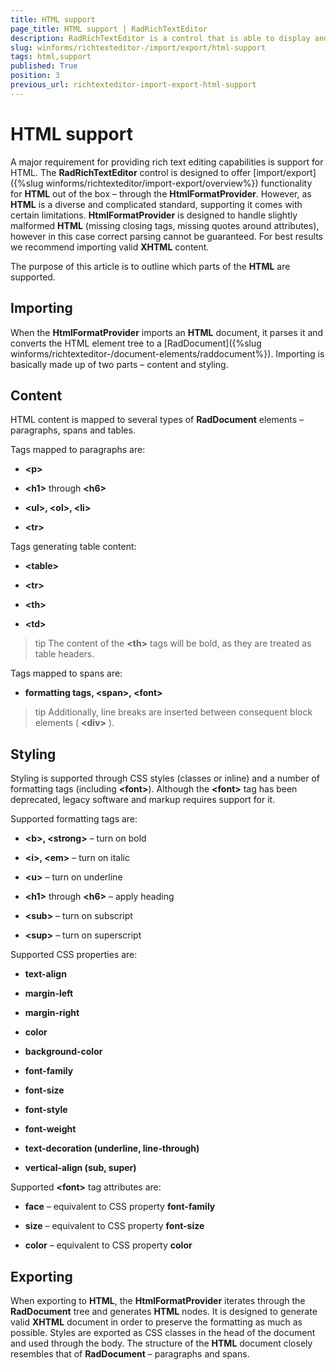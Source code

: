 ```yaml
---
title: HTML support
page_title: HTML support | RadRichTextEditor
description: RadRichTextEditor is a control that is able to display and edit rich-text content including formatted text arranged in pages, paragraphs, spans (runs), tables, etc.
slug: winforms/richtexteditor-/import/export/html-support
tags: html,support
published: True
position: 3
previous_url: richtexteditor-import-export-html-support
---
```


# HTML support

A major requirement for providing rich text editing capabilities is support for HTML. The __RadRichTextEditor__ control is designed to offer [import/export]({%slug winforms/richtexteditor/import-export/overview%}) functionality for __HTML__ out of the box – through the __HtmlFormatProvider__. However, as __HTML__ is a diverse and complicated standard, supporting it comes with certain limitations. __HtmlFormatProvider__ is designed to handle slightly malformed __HTML__ (missing closing tags, missing quotes around attributes), however in this case correct parsing cannot be guaranteed. For best results we recommend importing valid __XHTML__ content.
      
The purpose of this article is to outline which parts of the __HTML__ are supported.
      
## Importing

When the __HtmlFormatProvider__ imports an __HTML__ document, it parses it and converts the HTML element tree to a [RadDocument]({%slug winforms/richtexteditor-/document-elements/raddocument%}). Importing is basically made up of two parts – content and styling.
        
## Content

HTML content is mapped to several types of __RadDocument__ elements – paragraphs, spans and tables.
        
Tags mapped to paragraphs are:
        
* __\<p\>__

* __\<h1\>__ through __\<h6\>__

* __\<ul\>, \<ol\>, \<li\>__

* __\<tr\>__

Tags generating table content:
        
* __\<table\>__

* __\<tr\>__

* __\<th\>__

* __\<td\>__

>tip The content of the __\<th\>__ tags will be bold, as they are treated as table headers.
>

Tags mapped to spans are:
        
* __formatting tags, \<span\>, \<font\>__

>tip Additionally, line breaks are inserted between consequent block elements ( __\<div\>__ ).
>

## Styling

Styling is supported through CSS styles (classes or inline) and a number of formatting tags (including __\<font\>__). Although the __\<font\>__ tag has been deprecated, legacy software and markup requires support for it.
        
Supported formatting tags are:        

* __\<b\>, \<strong\>__ – turn on bold
            
* __\<i\>, \<em\>__ – turn on italic
            
* __\<u\>__ – turn on underline
            
* __\<h1\>__ through __\<h6\>__ – apply heading
            
* __\<sub\>__ – turn on subscript
            
* __\<sup\>__ – turn on superscript
            
Supported CSS properties are:
        
* __text-align__

* __margin-left__

* __margin-right__

* __color__

* __background-color__

* __font-family__

* __font-size__

* __font-style__

* __font-weight__

* __text-decoration (underline, line-through)__

* __vertical-align (sub, super)__

Supported __\<font\>__ tag attributes are:
        
* __face__ – equivalent to CSS property __font-family__

* __size__ – equivalent to CSS property __font-size__

* __color__ – equivalent to CSS property __color__

## Exporting

When exporting to __HTML__, the __HtmlFormatProvider__ iterates through the __RadDocument__ tree and generates __HTML__ nodes. It is designed to generate valid __XHTML__ document in order to preserve the formatting as much as possible. Styles are exported as CSS classes in the head of the document and used through the body. The structure of the __HTML__ document closely resembles that of __RadDocument__ – paragraphs and spans.
        
